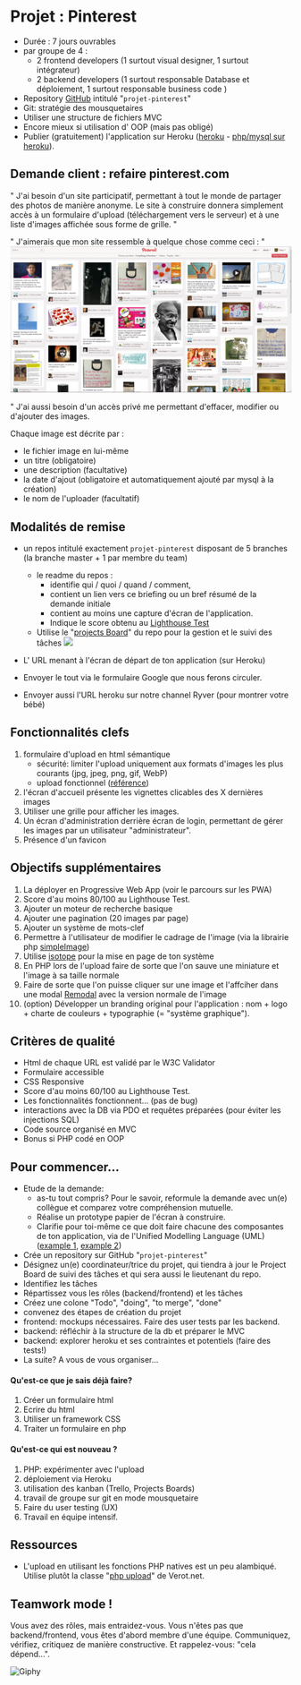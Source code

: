 # Projet : Pinterest

- Durée : 7 jours ouvrables
- par groupe de 4 : 
	- 2 frontend developers (1 surtout visual designer, 1 surtout intégrateur) 
	- 2 backend developers (1 surtout responsable Database et déploiement, 1 surtout responsable business code )
- Repository [GitHub](https://github.com/) intitulé "`projet-pinterest`" 
- Git: stratégie des mousquetaires
- Utiliser une structure de fichiers MVC 
- Encore mieux si utilisation d' OOP (mais pas obligé)
- Publier (gratuitement) l'application sur Heroku ([heroku](https://www.heroku.com) - [php/mysql sur heroku](https://stackoverflow.com/questions/14947506/using-mysql-with-php-on-heroku)).

## Demande client : refaire pinterest.com

" J'ai besoin d'un site participatif, permettant à tout le monde de partager des photos de manière anonyme. Le site à construire donnera simplement accès à un formulaire d'upload (téléchargement vers le serveur) et à une liste d'images affichée sous forme de grille. "

" J'aimerais que mon site ressemble à quelque chose comme ceci :  "  
 ![Image exemple Pinterest](Pinterest.png)

" J'ai aussi besoin d'un accès privé me permettant d'effacer, modifier ou d'ajouter des images.

Chaque image est décrite par : 

- le fichier image en lui-même
- un titre (obligatoire)
- une description (facultative)
- la date d'ajout (obligatoire et automatiquement ajouté par mysql à la création)
- le nom de l'uploader (facultatif)


## Modalités de remise
- un repos intitulé exactement `projet-pinterest` disposant de 5 branches (la branche master + 1 par membre du team)
	- le readme du repos :  
		- identifie qui / quoi / quand / comment,
		- contient un lien vers ce briefing ou un bref résumé de la demande initiale
		- contient au moins une capture d'écran de l'application.
		- Indique le score obtenu au [Lighthouse Test](https://developers.google.com/web/tools/lighthouse/)
	- Utilise le "[projects Board](https://liftux.com/using-github-issues-project-management/)" du repo pour la gestion et le suivi des tâches
![](https://i1.wp.com/cloud.githubusercontent.com/assets/3477155/18481731/44629a3e-79ab-11e6-8ce9-9ad5f07a135d.gif?w=1200&ssl=1)

- L' URL menant à l'écran de départ de ton application (sur Heroku)
- Envoyer le tout via le formulaire Google que nous ferons circuler.
- Envoyer aussi l'URL heroku sur notre channel Ryver (pour montrer votre bébé)

## Fonctionnalités clefs
1. formulaire d'upload en html sémantique
    - sécurité: limiter l'upload uniquement aux formats d'images les plus courants (jpg, jpeg, png, gif, WebP)
    - upload fonctionnel ([référence](https://www.w3schools.com/php/php_file_upload.asp))
1. l'écran d'accueil présente les vignettes clicables des X dernières images
1. Utiliser une grille pour afficher les images.
2. Un écran d'administration derrière écran de login, permettant de gérer les images par un utilisateur "administrateur".
3. Présence d'un favicon

## Objectifs supplémentaires
1. La déployer en Progressive Web App (voir le parcours sur les PWA)
1. Score d'au moins 80/100 au Lighthouse Test.
2. Ajouter un moteur de recherche basique
3. Ajouter une pagination (20 images  par page)
3. Ajouter un système de mots-clef
1. Permettre à l'utilisateur de modifier le cadrage de l'image (via la librairie php [simpleImage](https://github.com/claviska/SimpleImage))
1. Utilise [isotope](https://isotope.metafizzy.co/) pour la mise en page de ton système
1. En PHP lors de l'upload faire de sorte que l'on sauve une miniature et l'image à sa taille normale
1. Faire de sorte que l'on puisse cliquer sur une image et l'affciher dans une modal [Remodal](https://github.com/VodkaBears/Remodal) avec la version normale de l'image
1. (option) Développer un branding original pour l'application : nom + logo + charte de couleurs + typographie (= "système graphique").


## Critères de qualité
- Html de chaque URL est validé par le W3C Validator
- Formulaire accessible
- CSS Responsive
- Score d'au moins 60/100 au Lighthouse Test.
- Les fonctionnalités fonctionnent... (pas de bug)
- interactions avec la DB via PDO et requêtes préparées (pour éviter les injections SQL)
- Code source organisé en MVC
- Bonus si PHP codé en OOP

## Pour commencer...
- Etude de la demande: 
	- as-tu tout compris? Pour le savoir, reformule la demande avec un(e) collègue et comparez votre compréhension mutuelle.
	- Réalise un prototype papier de l'écran à construire.
	- Clarifie pour toi-même ce que doit faire chacune des composantes de ton application, via de l'Unified Modelling Language (UML) ([example 1](http://astah.net/features/uml-features/uml-features-class.png), [example 2](http://msoe.us/taylor/tutorial/se1021/exceptionUML.png))
- Crée un repository sur GitHub "`projet-pinterest`"
- Désignez un(e) coordinateur/trice du projet, qui tiendra à jour le Project Board de suivi des tâches et qui sera aussi le lieutenant du repo.
- Identifiez les tâches
- Répartissez vous les rôles (backend/frontend) et les tâches
- Créez une colone "Todo", "doing", "to merge", "done"
- convenez des étapes de création du projet
- frontend: mockups nécessaires. Faire des user tests par les backend.
- backend: réfléchir à la structure de la db et préparer le MVC
- backend: explorer heroku et ses contraintes et potentiels (faire des tests!)
- La suite?  A vous de vous organiser...

#### Qu'est-ce que je sais déjà faire?
1. Créer un formulaire html
1. Ecrire du html
1. Utiliser un framework CSS 
1. Traiter un formulaire en php  

#### Qu'est-ce qui est nouveau ?
1. PHP: expérimenter avec l'upload
2. déploiement via Heroku
3. utilisation des kanban (Trello, Projects Boards)
4. travail de groupe sur git en mode mousquetaire
5. Faire du user testing (UX)
6. Travail en équipe intensif.

## Ressources

- L'upload en utilisant les fonctions PHP natives est un peu alambiqué. Utilise plutôt la classe "[php upload](https://github.com/verot/class.upload.php)" de Verot.net.


## Teamwork mode !
Vous avez des rôles, mais entraidez-vous. Vous n'êtes pas que backend/frontend, vous êtes d'abord membre d'une équipe. Communiquez, vérifiez, critiquez de manière constructive. Et rappelez-vous:  "cela dépend...".

![Giphy](https://media3.giphy.com/media/l3vQXn15dRVNMru7e/giphy.gif)
